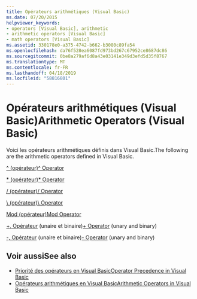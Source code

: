 ```yaml
---
title: Opérateurs arithmétiques (Visual Basic)
ms.date: 07/20/2015
helpviewer_keywords:
- operators [Visual Basic], arithmetic
- arithmetic operators [Visual Basic]
- math operators [Visual Basic]
ms.assetid: 330178e0-a375-4742-b662-b3080c89fa54
ms.openlocfilehash: da76f528ea6087fd973bd267c67952ce8687dc86
ms.sourcegitcommit: 0be8a279af6d8a43e03141e349d3efd5d35f8767
ms.translationtype: MT
ms.contentlocale: fr-FR
ms.lasthandoff: 04/18/2019
ms.locfileid: "58816801"
---
```

# <a name="arithmetic-operators-visual-basic"></a><span data-ttu-id="049fe-102">Opérateurs arithmétiques (Visual Basic)</span><span class="sxs-lookup"><span data-stu-id="049fe-102">Arithmetic Operators (Visual Basic)</span></span>
<span data-ttu-id="049fe-103">Voici les opérateurs arithmétiques définis dans Visual Basic.</span><span class="sxs-lookup"><span data-stu-id="049fe-103">The following are the arithmetic operators defined in Visual Basic.</span></span>  
  
 [<span data-ttu-id="049fe-104">^ (opérateur)</span><span class="sxs-lookup"><span data-stu-id="049fe-104">^ Operator</span></span>](../../../visual-basic/language-reference/operators/exponentiation-operator.md)  
  
 [<span data-ttu-id="049fe-105">\* (opérateur)</span><span class="sxs-lookup"><span data-stu-id="049fe-105">\* Operator</span></span>](../../../visual-basic/language-reference/operators/multiplication-operator.md)  
  
 [<span data-ttu-id="049fe-106">/ (opérateur)</span><span class="sxs-lookup"><span data-stu-id="049fe-106">/ Operator</span></span>](../../../visual-basic/language-reference/operators/floating-point-division-operator.md)  
  
 [<span data-ttu-id="049fe-107">\ (opérateur)</span><span class="sxs-lookup"><span data-stu-id="049fe-107">\ Operator</span></span>](../../../visual-basic/language-reference/operators/integer-division-operator.md)  
  
 [<span data-ttu-id="049fe-108">Mod (opérateur)</span><span class="sxs-lookup"><span data-stu-id="049fe-108">Mod Operator</span></span>](../../../visual-basic/language-reference/operators/mod-operator.md)  
  
 <span data-ttu-id="049fe-109">[+, Opérateur](../../../visual-basic/language-reference/operators/addition-operator.md) (unaire et binaire)</span><span class="sxs-lookup"><span data-stu-id="049fe-109">[+ Operator](../../../visual-basic/language-reference/operators/addition-operator.md) (unary and binary)</span></span>  
  
 <span data-ttu-id="049fe-110">[-, Opérateur](../../../visual-basic/language-reference/operators/subtraction-operator.md) (unaire et binaire)</span><span class="sxs-lookup"><span data-stu-id="049fe-110">[- Operator](../../../visual-basic/language-reference/operators/subtraction-operator.md) (unary and binary)</span></span>  
  
## <a name="see-also"></a><span data-ttu-id="049fe-111">Voir aussi</span><span class="sxs-lookup"><span data-stu-id="049fe-111">See also</span></span>

- [<span data-ttu-id="049fe-112">Priorité des opérateurs en Visual Basic</span><span class="sxs-lookup"><span data-stu-id="049fe-112">Operator Precedence in Visual Basic</span></span>](../../../visual-basic/language-reference/operators/operator-precedence.md)
- [<span data-ttu-id="049fe-113">Opérateurs arithmétiques en Visual Basic</span><span class="sxs-lookup"><span data-stu-id="049fe-113">Arithmetic Operators in Visual Basic</span></span>](../../../visual-basic/programming-guide/language-features/operators-and-expressions/arithmetic-operators.md)

